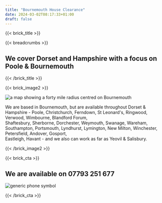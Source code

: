 ```yaml
---
title: "Bournemouth House Clearance"
date: 2024-03-02T08:17:33+01:00
draft: false
---
```


{{< brick_title >}} 

{{< breadcrumbs >}} 

## We cover Dorset and Hampshire with a focus on Poole & Bournemouth
{{< /brick_title >}} 

{{< brick_image2 >}}

![a map showing a forty mile radius centred on Bournemouth](/uploads/illustrations/cuate/our_areas.png)                                                                        
                                                                                                                                                                                  
                                                                                                                                                                                 
We are based in Bournemouth, but are available throughout Dorset & Hampshire - Poole, Christchurch, Ferndown, St Leonard's, Ringwood, Verwood, Wimbourne, Blandford Forum,     
Shaftesbury, Sherborne, Dorchester, Weymouth, Swanage, Wareham, Southampton, Portsmouth, Lyndhurst, Lymington, New Milton, Winchester, Petersfield, Andover, Gosport,          
Eastleigh, Havant - and we also can work as far as Yeovil & Salisbury.  
 
{{< /brick_image2 >}} 


{{< brick_cta >}}

## We are available on 07793 251 677

![generic phone symbol](/uploads/illustrations/cuate/phone_man.png)


{{< /brick_cta >}}
